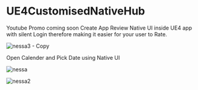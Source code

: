 # UE4CustomisedNativeHub

Youtube Promo coming soon
Create App Review Native UI inside UE4 app with silent Login therefore making it easier for your user to Rate.

![nessa3 - Copy](https://user-images.githubusercontent.com/37648290/144273507-9976c0c6-fa72-460c-89b3-a58041f15a4b.png)


Open Calender and Pick Date using Native UI 

![nessa](https://user-images.githubusercontent.com/37648290/144273898-e970688a-9e49-42ac-9b7e-88b9a3498be1.png)


![nessa2](https://user-images.githubusercontent.com/37648290/144273955-c30a644d-b103-4918-99ba-1e3bde46c28d.png)
